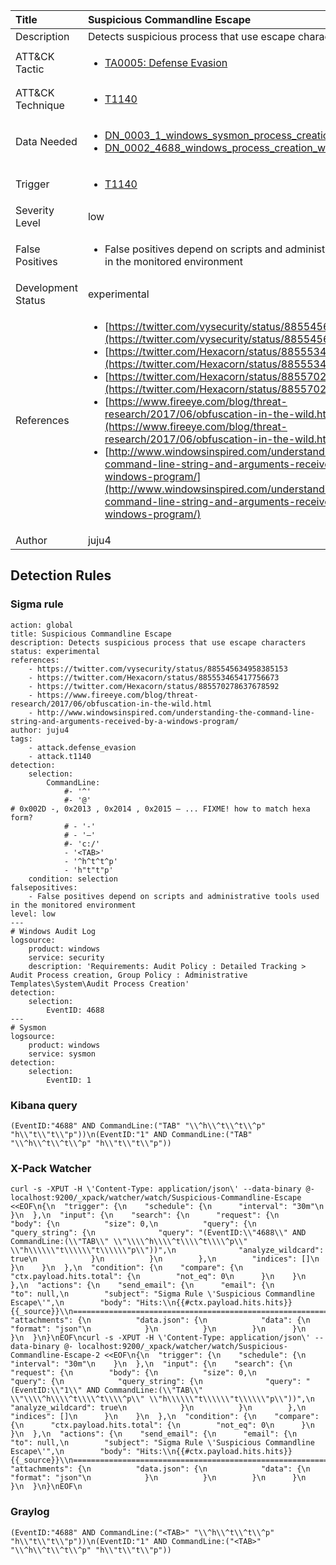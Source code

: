 | Title                | Suspicious Commandline Escape                                                                                                                                                 |
|:---------------------|:------------------------------------------------------------------------------------------------------------------------------------------------------------|
| Description          | Detects suspicious process that use escape characters                                                                                                                                           |
| ATT&amp;CK Tactic    | <ul><li>[TA0005: Defense Evasion](https://attack.mitre.org/tactics/TA0005)</li></ul>  |
| ATT&amp;CK Technique | <ul><li>[T1140](https://attack.mitre.org/tactics/T1140)</li></ul>                             |
| Data Needed          | <ul><li>[DN_0003_1_windows_sysmon_process_creation](../Data_Needed/DN_0003_1_windows_sysmon_process_creation.md)</li><li>[DN_0002_4688_windows_process_creation_with_commandline](../Data_Needed/DN_0002_4688_windows_process_creation_with_commandline.md)</li></ul>                                                         |
| Trigger              | <ul><li>[T1140](../Triggering/T1140.md)</li></ul>  |
| Severity Level       | low                                                                                                                                                 |
| False Positives      | <ul><li>False positives depend on scripts and administrative tools used in the monitored environment</li></ul>                                                                  |
| Development Status   | experimental                                                                                                                                                |
| References           | <ul><li>[https://twitter.com/vysecurity/status/885545634958385153](https://twitter.com/vysecurity/status/885545634958385153)</li><li>[https://twitter.com/Hexacorn/status/885553465417756673](https://twitter.com/Hexacorn/status/885553465417756673)</li><li>[https://twitter.com/Hexacorn/status/885570278637678592](https://twitter.com/Hexacorn/status/885570278637678592)</li><li>[https://www.fireeye.com/blog/threat-research/2017/06/obfuscation-in-the-wild.html](https://www.fireeye.com/blog/threat-research/2017/06/obfuscation-in-the-wild.html)</li><li>[http://www.windowsinspired.com/understanding-the-command-line-string-and-arguments-received-by-a-windows-program/](http://www.windowsinspired.com/understanding-the-command-line-string-and-arguments-received-by-a-windows-program/)</li></ul>                                                          |
| Author               | juju4                                                                                                                                                |


## Detection Rules

### Sigma rule

```
action: global
title: Suspicious Commandline Escape
description: Detects suspicious process that use escape characters
status: experimental
references:
    - https://twitter.com/vysecurity/status/885545634958385153
    - https://twitter.com/Hexacorn/status/885553465417756673
    - https://twitter.com/Hexacorn/status/885570278637678592
    - https://www.fireeye.com/blog/threat-research/2017/06/obfuscation-in-the-wild.html
    - http://www.windowsinspired.com/understanding-the-command-line-string-and-arguments-received-by-a-windows-program/
author: juju4
tags:
    - attack.defense_evasion
    - attack.t1140
detection:
    selection:
        CommandLine: 
            #- '^'
            #- '@'
# 0x002D -, 0x2013 , 0x2014 , 0x2015 ― ... FIXME! how to match hexa form?
            # - '-'
            # - '―'
            #- 'c:/'
            - '<TAB>'
            - '^h^t^t^p'
            - 'h"t"t"p'
    condition: selection
falsepositives: 
    - False positives depend on scripts and administrative tools used in the monitored environment
level: low
---
# Windows Audit Log
logsource:
    product: windows
    service: security
    description: 'Requirements: Audit Policy : Detailed Tracking > Audit Process creation, Group Policy : Administrative Templates\System\Audit Process Creation'
detection:
    selection:
        EventID: 4688
---
# Sysmon
logsource:
    product: windows
    service: sysmon
detection:
    selection:
        EventID: 1

```





### Kibana query

```
(EventID:"4688" AND CommandLine:("TAB" "\\^h\\^t\\^t\\^p" "h\\"t\\"t\\"p"))\n(EventID:"1" AND CommandLine:("TAB" "\\^h\\^t\\^t\\^p" "h\\"t\\"t\\"p"))
```





### X-Pack Watcher

```
curl -s -XPUT -H \'Content-Type: application/json\' --data-binary @- localhost:9200/_xpack/watcher/watch/Suspicious-Commandline-Escape <<EOF\n{\n  "trigger": {\n    "schedule": {\n      "interval": "30m"\n    }\n  },\n  "input": {\n    "search": {\n      "request": {\n        "body": {\n          "size": 0,\n          "query": {\n            "query_string": {\n              "query": "(EventID:\\"4688\\" AND CommandLine:(\\"TAB\\" \\"\\\\^h\\\\^t\\\\^t\\\\^p\\" \\"h\\\\\\"t\\\\\\"t\\\\\\"p\\"))",\n              "analyze_wildcard": true\n            }\n          }\n        },\n        "indices": []\n      }\n    }\n  },\n  "condition": {\n    "compare": {\n      "ctx.payload.hits.total": {\n        "not_eq": 0\n      }\n    }\n  },\n  "actions": {\n    "send_email": {\n      "email": {\n        "to": null,\n        "subject": "Sigma Rule \'Suspicious Commandline Escape\'",\n        "body": "Hits:\\n{{#ctx.payload.hits.hits}}{{_source}}\\n================================================================================\\n{{/ctx.payload.hits.hits}}",\n        "attachments": {\n          "data.json": {\n            "data": {\n              "format": "json"\n            }\n          }\n        }\n      }\n    }\n  }\n}\nEOF\ncurl -s -XPUT -H \'Content-Type: application/json\' --data-binary @- localhost:9200/_xpack/watcher/watch/Suspicious-Commandline-Escape-2 <<EOF\n{\n  "trigger": {\n    "schedule": {\n      "interval": "30m"\n    }\n  },\n  "input": {\n    "search": {\n      "request": {\n        "body": {\n          "size": 0,\n          "query": {\n            "query_string": {\n              "query": "(EventID:\\"1\\" AND CommandLine:(\\"TAB\\" \\"\\\\^h\\\\^t\\\\^t\\\\^p\\" \\"h\\\\\\"t\\\\\\"t\\\\\\"p\\"))",\n              "analyze_wildcard": true\n            }\n          }\n        },\n        "indices": []\n      }\n    }\n  },\n  "condition": {\n    "compare": {\n      "ctx.payload.hits.total": {\n        "not_eq": 0\n      }\n    }\n  },\n  "actions": {\n    "send_email": {\n      "email": {\n        "to": null,\n        "subject": "Sigma Rule \'Suspicious Commandline Escape\'",\n        "body": "Hits:\\n{{#ctx.payload.hits.hits}}{{_source}}\\n================================================================================\\n{{/ctx.payload.hits.hits}}",\n        "attachments": {\n          "data.json": {\n            "data": {\n              "format": "json"\n            }\n          }\n        }\n      }\n    }\n  }\n}\nEOF\n
```





### Graylog

```
(EventID:"4688" AND CommandLine:("<TAB>" "\\^h\\^t\\^t\\^p" "h\\"t\\"t\\"p"))\n(EventID:"1" AND CommandLine:("<TAB>" "\\^h\\^t\\^t\\^p" "h\\"t\\"t\\"p"))
```

